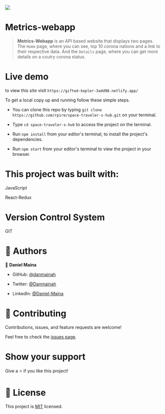 ![](https://img.shields.io/badge/Microverse-blueviolet)

# Metrics-webapp

> **Metrics-Webapp** is an API based website that displays two  pages. The `Home` page, where you can see, top 10 corona nations and a link to their respective data. And the `Details` page, where you can get more details on a coutry corona status.

# Live demo
 to view this site visit `https://gifted-kepler-3add98.netlify.app/` 

 
To get a local copy up and running follow these simple steps.

- You can clone this repo by typing `git clone https://github.com/rpire/space-traveler-s-hub.git` on your terminal.

- Type `cd space-traveler-s-hub` to access the project on the terminal.
  
- Run `npm install` from your editor's terminal, to install the project's dependencies.

- Run `npm start` from your editor's terminal to view the project in your browser.

# This project was built with:

JavaScript

React-Redux

# Version Control System

GIT

# 👤 Authors

👤 **Daniel Maina**

- GitHub: [@danmainah](https://github.com/danmainah)

- Twitter: [@Danmainah](https://twitter.com/dan_mainah)

- LinkedIn: [@Daniel-Maina](www.linkedin.com/in/daniel-maina-315a38191)
# 🤝 Contributing

Contributions, issues, and feature requests are welcome!

Feel free to check the [issues page](/issues).

# Show your support

Give a ⭐️ if you like this project!

# 📝 License

This project is [MIT](LICENSE) licensed.